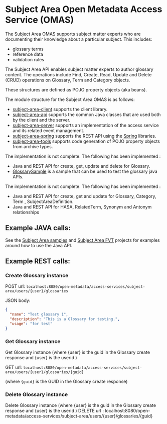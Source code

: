 <!-- SPDX-License-Identifier: Apache-2.0 -->
<!-- Copyright Contributors to the ODPi Egeria project. -->

# Subject Area Open Metadata Access Service (OMAS)

The Subject Area OMAS supports subject matter experts who are documenting
their knowledge about a particular subject.  This includes:

* glossary terms
* reference data
* validation rules

The Subject Area API enables subject matter experts to author glossary content. The operations include Find, Create, Read, Update and 
Delete (CRUD) operations on Glossary, Term and Category objects.

These structures are defined as POJO property objects (aka beans).

The module structure for the Subject Area OMAS is as follows:

* [subject-area-client](subject-area-client) supports the client library.
* [subject-area-api](subject-area-api) supports the common Java classes that are used both by the client and the server.
* [subject-area-server](subject-area-server) supports an implementation of the access service and its related event management.
* [subject-area-spring](subject-area-spring) supports the REST API using the [Spring](../../../developer-resources/Spring.md) libraries.
* [subject-area-tools](subject-area-tools) supports code generation of POJO property objects from archive types.

The implementation is not complete. 
The following has been implemented : 

* Java and REST API for create, get, update and delete for Glossary.
* [GlossarySample](../../../open-metadata-resources/open-metadata-samples/open-metadata-subjectarea-client-samples/src/main/java/org/odpi/openmetadata/accessservices/subjectarea/samples/GlossarySample.java) is a sample that can be used to test the glossary java APIs. 



The implementation is not complete. The following has been implemented : 

* Java and REST API for create, get and update for Glossary, Category, Term , SubjectAreaDefinition.
* Java and REST API for HASA, RelatedTerm, Synonym and Antonym relationships 


## Example JAVA calls: 
See the [Subject Area samples](../../../open-metadata-resources/open-metadata-samples/access-services-samples/subject-area-client-samples/README.md) and [Subject Area FVT](../../../open-metadata-test/open-metadata-fvt/access-services-fvt/README.md) projects for examples around how to use the Java API.    

## Example REST calls: 
### Create Glossary instance

POST url: `localhost:8080/open-metadata/access-services/subject-area/users/{user}/glossaries`

JSON body:
```JSON
{
  "name": "Test glossary 1",
  "description": "This is a Glossary for testing.",
  "usage": "for test" 
}
```

### Get Glossary instance
 Get Glossary instance (where {user} is the guid in the Glossary create response and {user} is the userid )


GET url: `localhost:8080/open-metadata/access-services/subject-area/users/{user}/glossaries/{guid}`

(where `{guid}` is the GUID in the Glossary create response)

### Delete Glossary instance

Delete Glossary instance (where {user} is the guid in the Glossary create response and {user} is the userid )
DELETE url : localhost:8080/open-metadata/access-services/subject-area/users/{user}/glossaries/{guid}
